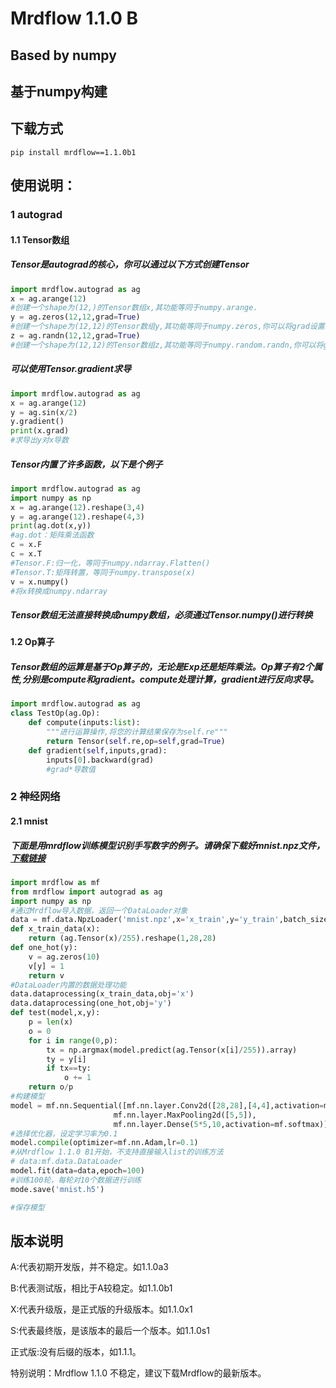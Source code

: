 # Mrdflow 1.1.0 B
## Based by numpy

## 基于numpy构建

## 下载方式
```
pip install mrdflow==1.1.0b1
```

## 使用说明：
### 1 autograd
#### 1.1 Tensor数组
##### Tensor是autograd的核心，你可以通过以下方式创建Tensor
```Python
import mrdflow.autograd as ag
x = ag.arange(12)
#创建一个shape为(12,)的Tensor数组x,其功能等同于numpy.arange.
y = ag.zeros(12,12,grad=True)
#创建一个shape为(12,12)的Tensor数组y,其功能等同于numpy.zeros,你可以将grad设置为True，这样可以自动求导
z = ag.randn(12,12,grad=True)
#创建一个shape为(12,12)的Tensor数组z,其功能等同于numpy.random.randn,你可以将grad设置为True，这样可以自动求导
```
##### 可以使用Tensor.gradient求导
``` Python
import mrdflow.autograd as ag
x = ag.arange(12)
y = ag.sin(x/2)
y.gradient()
print(x.grad)
#求导出y对x导数
```
##### Tensor内置了许多函数，以下是个例子
``` Python
import mrdflow.autograd as ag
import numpy as np
x = ag.arange(12).reshape(3,4)
y = ag.arange(12).reshape(4,3)
print(ag.dot(x,y))
#ag.dot：矩阵乘法函数
c = x.F
c = x.T
#Tensor.F:归一化，等同于numpy.ndarray.Flatten()
#Tensor.T:矩阵转置，等同于numpy.transpose(x)
v = x.numpy()
#将x转换成numpy.ndarray
```
##### Tensor数组无法直接转换成numpy数组，必须通过Tensor.numpy()进行转换

#### 1.2 Op算子
##### Tensor数组的运算是基于Op算子的，无论是Exp还是矩阵乘法。Op算子有2个属性,分别是compute和gradient。compute处理计算，gradient进行反向求导。
``` Python
import mrdflow.autograd as ag
class TestOp(ag.Op):
    def compute(inputs:list):
        """进行运算操作,将您的计算结果保存为self.re"""
        return Tensor(self.re,op=self,grad=True)
    def gradient(self,inputs,grad):
        inputs[0].backward(grad)
        #grad*导数值
```
### 2 神经网络
#### 2.1 mnist
##### 下面是用mrdflow训练模型识别手写数字的例子。请确保下载好mnist.npz文件，[下载链接](https://www.kaggle.com/datasets/vikramtiwari/mnist-numpy/download)
``` Python
import mrdflow as mf
from mrdflow import autograd as ag
import numpy as np
#通过Mrdflow导入数据，返回一个DataLoader对象
data = mf.data.NpzLoader('mnist.npz',x='x_train',y='y_train',batch_size=10)
def x_train_data(x):
    return (ag.Tensor(x)/255).reshape(1,28,28)
def one_hot(y):
    v = ag.zeros(10)
    v[y] = 1
    return v
#DataLoader内置的数据处理功能
data.dataprocessing(x_train_data,obj='x')
data.dataprocessing(one_hot,obj='y')
def test(model,x,y):
    p = len(x)
    o = 0
    for i in range(0,p):
        tx = np.argmax(model.predict(ag.Tensor(x[i]/255)).array)
        ty = y[i]
        if tx==ty:
            o += 1
    return o/p
#构建模型
model = mf.nn.Sequential([mf.nn.layer.Conv2d([28,28],[4,4],activation=mf.relu,pad='VALID'),
                       mf.nn.layer.MaxPooling2d([5,5]),
                       mf.nn.layer.Dense(5*5,10,activation=mf.softmax)])
#选择优化器，设定学习率为0.1
model.compile(optimizer=mf.nn.Adam,lr=0.1)
#从Mrdflow 1.1.0 B1开始，不支持直接输入list的训练方法
# data:mf.data.DataLoader
model.fit(data=data,epoch=100)
#训练100轮，每轮对10个数据进行训练
mode.save('mnist.h5')

#保存模型
```
## 版本说明
A:代表初期开发版，并不稳定。如1.1.0a3

B:代表测试版，相比于A较稳定。如1.1.0b1

X:代表升级版，是正式版的升级版本。如1.1.0x1

S:代表最终版，是该版本的最后一个版本。如1.1.0s1

正式版:没有后缀的版本，如1.1.1。

特别说明：Mrdflow 1.1.0 不稳定，建议下载Mrdflow的最新版本。
